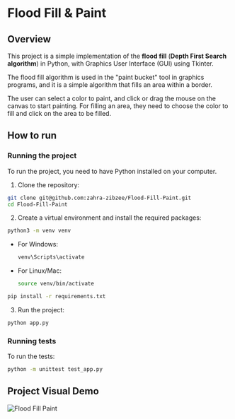 # Flood Fill & Paint

## Overview
This project is a simple implementation of the **flood fill** (**Depth First Search algorithm**) in Python, with Graphics User Interface (GUI) using Tkinter.

The flood fill algorithm is used in the "paint bucket" tool in graphics programs, and it is a simple algorithm that fills an area within a border. 

The user can select a color to paint, and click or drag the mouse on the canvas to start painting. For filling an area, they need to choose the color to fill and click on the area to be filled.


## How to run

### Running the project
To run the project, you need to have Python installed on your computer. 

1. Clone the repository:
```bash
git clone git@github.com:zahra-zibzee/Flood-Fill-Paint.git
cd Flood-Fill-Paint
``` 

2. Create a virtual environment and install the required packages:
```bash
python3 -m venv venv
```
- For Windows:
    ```bash
    venv\Scripts\activate
    ```
- For Linux/Mac:
    ```bash
    source venv/bin/activate 
    ```
```bash
pip install -r requirements.txt
```

3. Run the project:
```bash
python app.py
```

### Running tests

To run the tests:
```bash
python -m unittest test_app.py 
```

## Project Visual Demo

![Flood Fill Paint](https://github.com/zahra-zibzee/Flood-Fill-Paint/blob/main/paint.gif)




